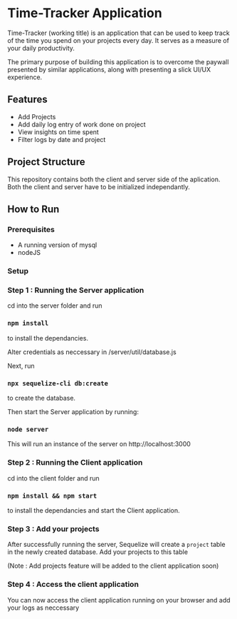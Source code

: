 # Time-Tracker Application

Time-Tracker (working title) is an application that can be used to keep track of the time you spend on your projects every day. It serves as a measure of your daily productivity. 

The primary purpose of building this application is to overcome the paywall presented by similar applications, along with presenting a slick UI/UX experience. 

## Features

- Add Projects
- Add daily log entry of work done on project
- View insights on time spent
- Filter logs by date and project

## Project Structure

This repository contains both the client and server side of the aplication. Both the client and server have to be initialized independantly.

## How to Run

### Prerequisites

- A running version of mysql
- nodeJS

### Setup

### Step 1 : Running the Server application

cd into the server folder and run

### `npm install`

to install the dependancies.

Alter credentials as neccessary in /server/util/database.js

Next, run 

###  `npx sequelize-cli db:create`

to create the database.

Then start the Server application by running:

### `node server`

This will run an instance of the server on http://localhost:3000

### Step 2 : Running the Client application

cd into the client folder and run

### `npm install && npm start`

to install the dependancies and start the Client application.

### Step 3 : Add your projects

After successfully running the server, Sequelize will create a `project` table in the newly created database. Add your projects to this table

(Note : Add projects feature will be added to the client application soon)

### Step 4 : Access the client application

You can now access the client application running on your browser and add your logs as neccessary

